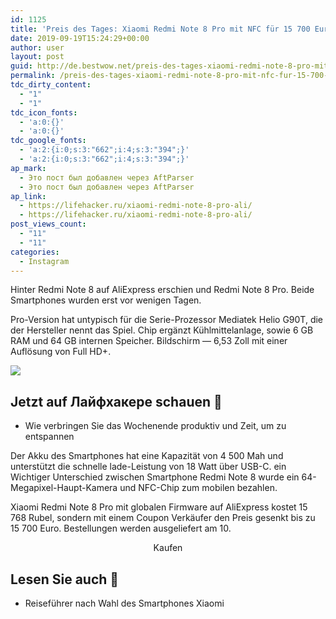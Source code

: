 ```yaml
---
id: 1125
title: 'Preis des Tages: Xiaomi Redmi Note 8 Pro mit NFC für 15 700 Euro'
date: 2019-09-19T15:24:29+00:00
author: user
layout: post
guid: http://de.bestwow.net/preis-des-tages-xiaomi-redmi-note-8-pro-mit-nfc-fur-15-700-euro/
permalink: /preis-des-tages-xiaomi-redmi-note-8-pro-mit-nfc-fur-15-700-euro/
tdc_dirty_content:
  - "1"
  - "1"
tdc_icon_fonts:
  - 'a:0:{}'
  - 'a:0:{}'
tdc_google_fonts:
  - 'a:2:{i:0;s:3:"662";i:4;s:3:"394";}'
  - 'a:2:{i:0;s:3:"662";i:4;s:3:"394";}'
ap_mark:
  - Это пост был добавлен через AftParser
  - Это пост был добавлен через AftParser
ap_link:
  - https://lifehacker.ru/xiaomi-redmi-note-8-pro-ali/
  - https://lifehacker.ru/xiaomi-redmi-note-8-pro-ali/
post_views_count:
  - "11"
  - "11"
categories:
  - Instagram
---
```

Hinter Redmi Note 8 auf AliExpress erschien und Redmi Note 8 Pro. Beide Smartphones wurden erst vor wenigen Tagen.

Pro-Version hat untypisch für die Serie-Prozessor Mediatek Helio G90T, die der Hersteller nennt das Spiel. Chip ergänzt Kühlmittelanlage, sowie 6 GB RAM und 64 GB internen Speicher. Bildschirm — 6,53 Zoll mit einer Auflösung von Full HD+.

![](http://de.bestwow.net/wp-content/uploads/2019/09/cena-dnya-xiaomi-redmi-note-8-pro-s-nfc-za-15-700-rubley-1.jpg) 

<div>
  <h2 class="read-also__title">
    <span>Jetzt auf Лайфхакере schauen</span> <span>🧐 </span>
  </h2>
  
  <ul class="read-also__list">
    <li>
      Wie verbringen Sie das Wochenende produktiv und Zeit, um zu entspannen
    </li>
  </ul>
</div>

Der Akku des Smartphones hat eine Kapazität von 4 500 Mah und unterstützt die schnelle lade-Leistung von 18 Watt über USB-C. ein Wichtiger Unterschied zwischen Smartphone Redmi Note 8 wurde ein 64-Megapixel-Haupt-Kamera und NFC-Chip zum mobilen bezahlen.

Xiaomi Redmi Note 8 Pro mit globalen Firmware auf AliExpress kostet 15 768 Rubel, sondern mit einem Coupon Verkäufer den Preis gesenkt bis zu 15 700 Euro. Bestellungen werden ausgeliefert am 10.

<p style="text-align: center">
  <span>Kaufen</span>
</p>

<div>
  <h2 class="read-also__title">
    <span>Lesen Sie auch</span> <span>🧐 </span>
  </h2>
  
  <ul class="read-also__list">
    <li>
      Reiseführer nach Wahl des Smartphones Xiaomi
    </li>
  </ul>
</div>